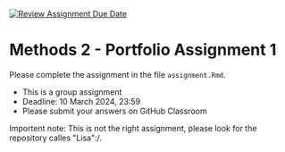 [![Review Assignment Due Date](https://classroom.github.com/assets/deadline-readme-button-24ddc0f5d75046c5622901739e7c5dd533143b0c8e959d652212380cedb1ea36.svg)](https://classroom.github.com/a/_ff0U7Ly)
# Methods 2 - Portfolio Assignment 1

Please complete the assignment in the file `assignment.Rmd`.

- This is a group assignment
- Deadline: 10 March 2024, 23:59
- Please submit your answers on GitHub Classroom

Importent note: This is not the right assignment, please look for the repository calles "Lisa":/. 
